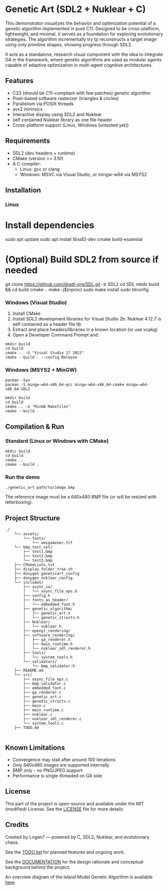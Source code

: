 # Genetic Art (SDL2 + Nuklear + C)

This demonstrator visualizes the behavior and optimization potential of a genetic algorithm implemented in pure C11. Designed to be cross-platform, lightweight, and minimal, it serves as a foundation for exploring evolutionary strategies. The algorithm incrementally try tp reconstructs a target image using only primitive shapes, showing  progress through SDL2.

It acts as a standalone, research visual component with the idea to integrate GA in the framework,
where genetic algorithms are used as modular agents capable of adaptive optimization in multi-agent cognitive architectures.

## Features

- C23 (should be C11-compliant with few patches) genetic algorithm
- Pixel-based software rasterizer (triangles & circles)
- Parallelism via POSIX threads
- avx2 intrinsics
- Interactive display using SDL2 and Nuklear
- self contained Nuklear library as one file header
- Cross-platform support (Linux, Windows (untested yet))

## Requirements

- SDL2 (dev headers + runtime)
- CMake (version >= 3.10)
- A C compiler:
  - Linux: gcc or clang
  - Windows: MSVC via Visual Studio, or mingw-w64 via MSYS2

## Installation

### Linux

# Install dependencies
sudo apt update
sudo apt install libsdl2-dev cmake build-essential

# (Optional) Build SDL2 from source if needed
git clone https://github.com/libsdl-org/SDL.git -b SDL2
cd SDL
mkdir build && cd build
cmake .. 
make -j$(nproc)
sudo make install
sudo ldconfig

### Windows (Visual Studio)

1. Install CMake
2. Install SDL2 development libraries for Visual Studio
2b. Nuklear 4.12.7 is self contained as a header file lib
3. Extract and place headers/libraries in a known location (or use vcpkg) 
4. Open a Developer Command Prompt and:

```
mkdir build
cd build
cmake .. -G "Visual Studio 17 2022"
cmake --build . --config Release
```

### Windows (MSYS2 + MinGW)

```
pacman -Syu
pacman -S mingw-w64-x86_64-gcc mingw-w64-x86_64-cmake mingw-w64-x86_64-SDL2

mkdir build
cd build
cmake .. -G "MinGW Makefiles"
cmake --build .
```

## Compilation & Run

### Standard (Linux or Windows with CMake)
```
mkdir build
cd build
cmake ..
cmake --build .
```

### Run the demo
```
./genetic_art path/to/image.bmp
```

The reference image must be a 640x480 BMP file (or will be resized with letterboxing).

## Project Structure

```plaintext
./
    └── assets/
        └── fonts/
            └── amiga4ever.ttf
    └── bmp_test_set/
        ├── test1.bmp
        ├── test2.bmp
        └── test3.bmp
    ├── CMakeLists.txt
    ├── display_folder_tree.sh
    ├── doxygen_geneticart_config
    ├── doxygen_nuklear_config
    └── includes/
        ├── async_io/
        │   └── async_file_ops.h
        ├── config.h
        ├── fonts_as_header/
        │   └── embedded_font.h
        ├── genetic_algorithm/
        │   ├── genetic_art.h
        │   └── genetic_structs.h
        ├── Nuklear/
        │   └── nuklear.h
        ├── opengl_rendering/
        ├── software_rendering/
        │   ├── ga_renderer.h
        │   ├── main_runtime.h
        │   └── nuklear_sdl_renderer.h
        ├── tools/
        │   └── system_tools.h
        └── validators/
            └── bmp_validator.h
    ├── README.md
    └── src/
        ├── async_file_ops.c
        ├── bmp_validator.c
        ├── embedded_font.c
        ├── ga_renderer.c
        ├── genetic_art.c
        ├── genetic_structs.c
        ├── main.c
        ├── main_runtime.c
        ├── nuklear.c
        ├── nuklear_sdl_renderer.c
        └── system_tools.c
    ├── TODO.md


```

## Known Limitations

- Convergence may stall after around 100 iterations
- Only 640x480 images are supported internally
- BMP only - no PNG/JPEG support
- Performance is single-threaded on GA side

## License

This part of the project is open-source and available under the MIT (modified) License.
See the [LICENSE](./LICENSE) file for more details.

## Credits

Created by Logan7 — powered by C, SDL2, Nuklear, and evolutionary chaos.

See the [TODO list](./TODO.md) for planned features and ongoing work.

See the [DOCUMENTATION](./Documentation/NeuroGenesysFramework_GeneticArtC.pdf) for the design rationale and conceptual background behind the project.

An overview diagram of the Island Model Genetic Algorithm is available [here](https://github.com/LoganSeven/geneticArtC/issues/8#issuecomment-2817896401).
